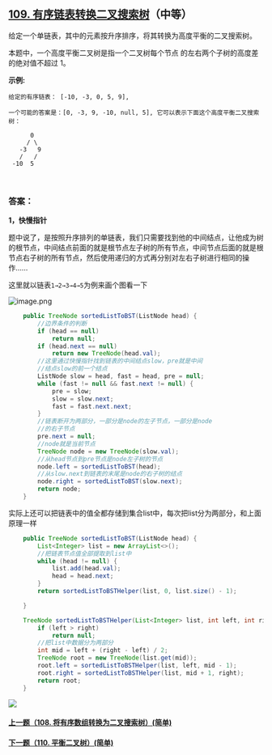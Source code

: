 ## [109. 有序链表转换二叉搜索树](https://leetcode-cn.com/problems/convert-sorted-list-to-binary-search-tree/)（中等）

给定一个单链表，其中的元素按升序排序，将其转换为高度平衡的二叉搜索树。

本题中，一个高度平衡二叉树是指一个二叉树每个节点 的左右两个子树的高度差的绝对值不超过 1。

**示例:**

```
给定的有序链表： [-10, -3, 0, 5, 9],

一个可能的答案是：[0, -3, 9, -10, null, 5], 它可以表示下面这个高度平衡二叉搜索树：

      0
     / \
   -3   9
   /   /
 -10  5
```

<br/>

### 答案：

**1，快慢指针**

题中说了，是按照升序排列的单链表，我们只需要找到他的中间结点，让他成为树的根节点，中间结点前面的就是根节点左子树的所有节点，中间节点后面的就是根节点右子树的所有节点，然后使用递归的方式再分别对左右子树进行相同的操作……

这里就以链表```1→2→3→4→5```为例来画个图看一下

![image.png](https://pic.leetcode-cn.com/2feb8feb89d47c5d482a2c12d265b97b41fed1e46c507897dc4e06dc8152f3e8-image.png)

```java
    public TreeNode sortedListToBST(ListNode head) {
        //边界条件的判断
        if (head == null)
            return null;
        if (head.next == null)
            return new TreeNode(head.val);
        //这里通过快慢指针找到链表的中间结点slow，pre就是中间
        //结点slow的前一个结点
        ListNode slow = head, fast = head, pre = null;
        while (fast != null && fast.next != null) {
            pre = slow;
            slow = slow.next;
            fast = fast.next.next;
        }
        //链表断开为两部分，一部分是node的左子节点，一部分是node
        //的右子节点
        pre.next = null;
        //node就是当前节点
        TreeNode node = new TreeNode(slow.val);
        //从head节点到pre节点是node左子树的节点
        node.left = sortedListToBST(head);
        //从slow.next到链表的末尾是node的右子树的结点
        node.right = sortedListToBST(slow.next);
        return node;
    }
```

实际上还可以把链表中的值全都存储到集合list中，每次把list分为两部分，和上面原理一样

```java
    public TreeNode sortedListToBST(ListNode head) {
        List<Integer> list = new ArrayList<>();
        //把链表节点值全部提取到list中
        while (head != null) {
            list.add(head.val);
            head = head.next;
        }
        return sortedListToBSTHelper(list, 0, list.size() - 1);

    }

    TreeNode sortedListToBSTHelper(List<Integer> list, int left, int right) {
        if (left > right)
            return null;
        //把list中数据分为两部分
        int mid = left + (right - left) / 2;
        TreeNode root = new TreeNode(list.get(mid));
        root.left = sortedListToBSTHelper(list, left, mid - 1);
        root.right = sortedListToBSTHelper(list, mid + 1, right);
        return root;
    }
```



![](https://img-blog.csdnimg.cn/20200807155236311.png)

#### [上一题（108. 将有序数组转换为二叉搜索树）(简单)](https://github.com/sdwwld/leetCode/blob/master/src/main/java/com/wld/java/leetcode/leetCode0108.md)

#### [下一题（110. 平衡二叉树）(简单)](https://github.com/sdwwld/leetCode/blob/master/src/main/java/com/wld/java/leetcode/leetCode0110.md)